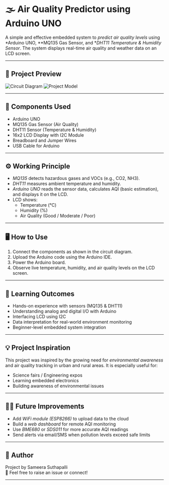 # 🌫 Air Quality Predictor using Arduino UNO

A simple and effective embedded system to *predict air quality levels* using *Arduino UNO, **MQ135 Gas Sensor, and **DHT11 Temperature & Humidity Sensor*. The system displays real-time air quality and weather data on an LCD screen.

---

## 📸 Project Preview

![Circuit Diagram](![w1](https://github.com/user-attachments/assets/b15650c6-768e-45b9-adc3-b4a0af8cd31d))
![Project Model](![w3](https://github.com/user-attachments/assets/f01eb530-96f1-44c6-ade9-e7b811ef6b08))

---

## 🔧 Components Used

- Arduino UNO
- MQ135 Gas Sensor (Air Quality)
- DHT11 Sensor (Temperature & Humidity)
- 16x2 LCD Display with I2C Module
- Breadboard and Jumper Wires
- USB Cable for Arduino

---

## ⚙ Working Principle

- *MQ135* detects hazardous gases and VOCs (e.g., CO2, NH3).
- *DHT11* measures ambient temperature and humidity.
- *Arduino UNO* reads the sensor data, calculates AQI (basic estimation), and displays it on the LCD.
- LCD shows:
  - Temperature (°C)
  - Humidity (%)
  - Air Quality (Good / Moderate / Poor)

---

## 🖥 How to Use

1. Connect the components as shown in the circuit diagram.
2. Upload the Arduino code using the Arduino IDE.
3. Power the Arduino board.
4. Observe live temperature, humidity, and air quality levels on the LCD screen.

---

## 🧠 Learning Outcomes

- Hands-on experience with sensors (MQ135 & DHT11)
- Understanding analog and digital I/O with Arduino
- Interfacing LCD using I2C
- Data interpretation for real-world environment monitoring
- Beginner-level embedded system integration

---

## 💡 Project Inspiration

This project was inspired by the growing need for *environmental awareness* and air quality tracking in urban and rural areas. It is especially useful for:
- Science fairs / Engineering expos
- Learning embedded electronics
- Building awareness of environmental issues

---


## 🧑‍🔬 Future Improvements

- Add *WiFi module (ESP8266)* to upload data to the cloud
- Build a *web dashboard* for remote AQI monitoring
- Use *BME680* or *SDS011* for more accurate AQI readings
- Send alerts via email/SMS when pollution levels exceed safe limits

---

## 📢 Author

Project by Sameera Suthapalli  
💬 Feel free to raise an issue or connect!

---
